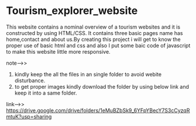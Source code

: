 # Tourism_explorer_website
This website contains a nominal overview of a tourism websites and it is  constructed by using HTML/CSS. 
It contains three basic pages name has home,contact and about us.By creating this project i will get to know the proper use of basic html and css and also I put some baic code of javascript to make this website little more responsive.

note-->>
1) kindly keep the all the files in an single folder to avoid webite disturbance.
2) to get proper images kindly download the folder by using below link and keep it into a same folder.

link-->> https://drive.google.com/drive/folders/1eMuBZbSk9_6YFpYBecY7S3cCyzqRmtuK?usp=sharing

